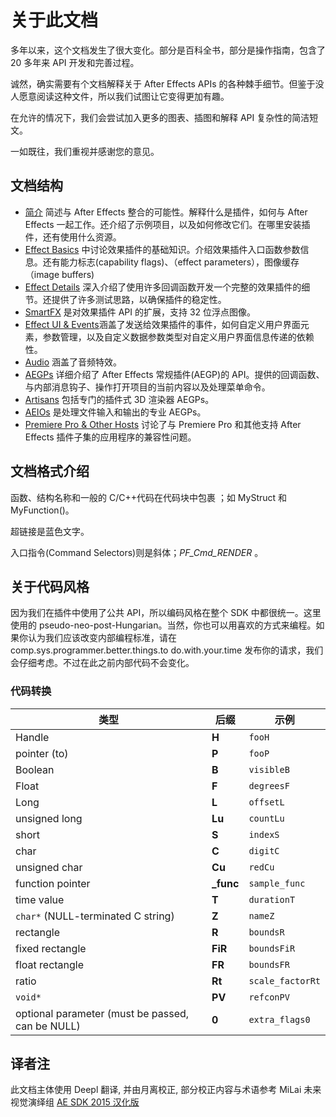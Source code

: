 # 关于此文档

多年以来，这个文档发生了很大变化。部分是百科全书，部分是操作指南，包含了 20 多年来 API 开发和完善过程。

诚然，确实需要有个文档解释关于 After Effects APIs 的各种棘手细节。但鉴于没人愿意阅读这种文件，所以我们试图让它变得更加有趣。

在允许的情况下，我们会尝试加入更多的图表、插图和解释 API 复杂性的简洁短文。

一如既往，我们重视并感谢您的意见。

## 文档结构

- [简介](../Introduction/introduction.html) 简述与 After Effects 整合的可能性。解释什么是插件，如何与 After Effects 一起工作。还介绍了示例项目，以及如何修改它们。在哪里安装插件，还有使用什么资源。
- [Effect Basics](../effect-basics/effect-basics.html) 中讨论效果插件的基础知识。介绍效果插件入口函数参数信息。还有能力标志(capability flags)、（effect parameters），图像缓存（image buffers)
- [Effect Details](../effect-details/effect-details.html) 深入介绍了使用许多回调函数开发一个完整的效果插件的细节。还提供了许多测试思路，以确保插件的稳定性。
- [SmartFX](../smartfx/smartfx.html) 是对效果插件 API 的扩展，支持 32 位浮点图像。
- [Effect UI &amp; Events](../effect-ui-events/effect-ui-events.html)涵盖了发送给效果插件的事件，如何自定义用户界面元素，参数管理，以及自定义数据参数类型对自定义用户界面信息传递的依赖性。
- [Audio](../audio/audio.html) 涵盖了音频特效。
- [AEGPs](../aegps/aegps.html) 详细介绍了 After Effects 常规插件(AEGP)的 API。提供的回调函数、与内部消息钩子、操作打开项目的当前内容以及处理菜单命令。
- [Artisans](../artisans/artisans.html) 包括专门的插件式 3D 渲染器 AEGPs。
- [AEIOs](../aeios/aeios.html) 是处理文件输入和输出的专业 AEGPs。
- [Premiere Pro &amp; Other Hosts](../ppro/ppro.html) 讨论了与 Premiere Pro 和其他支持 After Effects 插件子集的应用程序的兼容性问题。

## 文档格式介绍

函数、结构名称和一般的 C/C++代码在代码块中包裹 ；如 MyStruct 和 MyFunction()。

超链接是蓝色文字。

入口指令(Command Selectors)则是斜体；_PF_Cmd_RENDER_ 。

## 关于代码风格

因为我们在插件中使用了公共 API，所以编码风格在整个 SDK 中都很统一。这里使用的 pseudo-neo-post-Hungarian。当然，你也可以用喜欢的方式来编程。如果你认为我们应该改变内部编程标准，请在 comp.sys.programmer.better.things.to do.with.your.time 发布你的请求，我们会仔细考虑。不过在此之前内部代码不会变化。

### 代码转换

| 类型                                             | 后缀       | 示例             |
| ------------------------------------------------ | ---------- | ---------------- |
| Handle                                           | **H**      | `fooH`           |
| pointer (to)                                     | **P**      | `fooP`           |
| Boolean                                          | **B**      | `visibleB`       |
| Float                                            | **F**      | `degreesF`       |
| Long                                             | **L**      | `offsetL`        |
| unsigned long                                    | **Lu**     | `countLu`        |
| short                                            | **S**      | `indexS`         |
| char                                             | **C**      | `digitC`         |
| unsigned char                                    | **Cu**     | `redCu`          |
| function pointer                                 | **\_func** | `sample_func`    |
| time value                                       | **T**      | `durationT`      |
| `char*` (NULL-terminated C string)               | **Z**      | `nameZ`          |
| rectangle                                        | **R**      | `boundsR`        |
| fixed rectangle                                  | **FiR**    | `boundsFiR`      |
| float rectangle                                  | **FR**     | `boundsFR`       |
| ratio                                            | **Rt**     | `scale_factorRt` |
| `void*`                                          | **PV**     | `refconPV`       |
| optional parameter (must be passed, can be NULL) | **0**      | `extra_flags0`   |

## 译者注

此文档主体使用 Deepl 翻译, 并由月离校正, 部分校正内容与术语参考 MiLai 未来视觉演绎组 [AE SDK 2015 汉化版](https://github.com/ruanluyu/AeSDKChinese/blob/master/workplace/Layout.doc)
